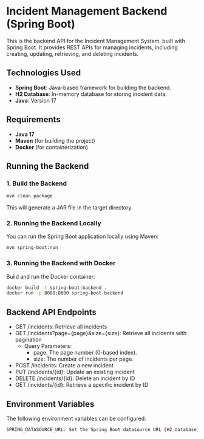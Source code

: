 # Incident Management Backend (Spring Boot)

This is the backend API for the Incident Management System, built with Spring Boot. 
It provides REST APIs for managing incidents, including creating, updating, retrieving, and deleting incidents.

## Technologies Used
- **Spring Boot**: Java-based framework for building the backend.
- **H2 Database**: In-memory database for storing incident data.
- **Java**: Version 17

## Requirements
- **Java 17**
- **Maven** (for building the project)
- **Docker** (for containerization)

## Running the Backend

### 1. Build the Backend

```bash
mvn clean package
```

This will generate a JAR file in the target directory.

### 2. Running the Backend Locally

You can run the Spring Boot application locally using Maven:

```bash
mvn spring-boot:run
```

### 3. Running the Backend with Docker

Build and run the Docker container:

```bash
docker build -t spring-boot-backend .
docker run -p 8080:8080 spring-boot-backend
```

## Backend API Endpoints

- GET /incidents: Retrieve all incidents
- GET /incidents?page={page}&size={size}: Retrieve all incidents with pagination
    - Query Parameters:
        - page: The page number (0-based index).
        - size: The number of incidents per page.
- POST /incidents: Create a new incident
- PUT /incidents/{id}: Update an existing incident
- DELETE /incidents/{id}: Delete an incident by ID
- GET /incidents/{id}: Retrieve a specific incident by ID

## Environment Variables

The following environment variables can be configured:

```bash
SPRING_DATASOURCE_URL: Set the Spring Boot datasource URL (H2 database).
```
